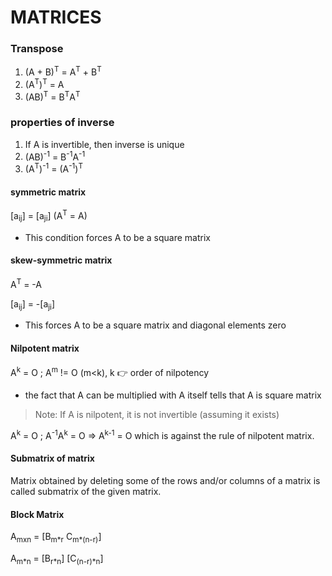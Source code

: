 # MATRICES

### Transpose

1. (A + B)<sup>T</sup> = A<sup>T</sup> + B<sup>T</sup>
2. (A<sup>T</sup>)<sup>T</sup> = A
3. (AB)<sup>T</sup> = B<sup>T</sup>A<sup>T</sup>

### properties of inverse

1. If A is invertible, then inverse is unique 
2. (AB)<sup>-1</sup> = B<sup>-1</sup>A<sup>-1</sup>
3. (A<sup>T</sup>)<sup>-1</sup> = (A<sup>-1</sup>)<sup>T</sup>

#### symmetric matrix

\[a<sub>ij</sub>\] = \[a<sub>ji</sub>\] (A<sup>T</sup> = A)

- This condition forces A to be a square matrix

#### skew-symmetric matrix

A<sup>T</sup> = -A

\[a<sub>ij</sub>\] = -\[a<sub>ji</sub>\]

- This forces A to be a square matrix and diagonal elements zero

#### Nilpotent matrix

A<sup>k</sup> = O ; A<sup>m</sup> != O (m<k), k :point_right: order of nilpotency

- the fact that A can be multiplied with A itself tells that A is square matrix

> Note: If A is nilpotent, it is not invertible (assuming it exists)

A<sup>k</sup> = O ; A<sup>-1</sup>A<sup>k</sup> = O => A<sup>k-1</sup> = O
which is against the rule of nilpotent matrix.

#### Submatrix of matrix

Matrix obtained by deleting some of the rows and/or columns of a matrix is called submatrix of the given matrix.

#### Block Matrix

A<sub>mxn</sub> = \[B<sub>m\*r</sub>  C<sub>m\*(n-r)</sub>\]

A<sub>m\*n</sub> =  \[B<sub>r\*n</sub>\]
                    \[C<sub>(n-r)\*n</sub>\]



